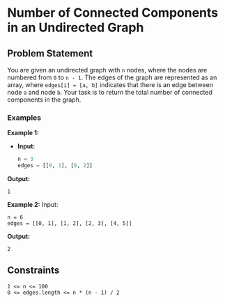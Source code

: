 # Number of Connected Components in an Undirected Graph

## Problem Statement
You are given an undirected graph with `n` nodes, where the nodes are numbered from `0` to `n - 1`. The edges of the graph are represented as an array, where `edges[i] = [a, b]` indicates that there is an edge between node `a` and node `b`. Your task is to return the total number of connected components in the graph.

### Examples
**Example 1:**
- **Input:**
  ```python
  n = 3
  edges = [[0, 1], [0, 2]]
**Output:**
```
1
```
**Example 2:**
Input:
```
n = 6
edges = [[0, 1], [1, 2], [2, 3], [4, 5]]
```
**Output:**
```
2
```
## Constraints
```
1 <= n <= 100
0 <= edges.length <= n * (n - 1) / 2
```
